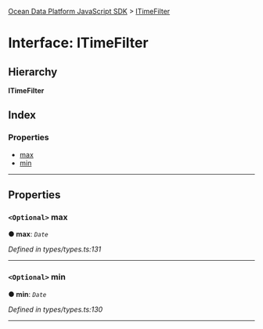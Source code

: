 [Ocean Data Platform JavaScript SDK](../README.md) > [ITimeFilter](../interfaces/itimefilter.md)

# Interface: ITimeFilter

## Hierarchy

**ITimeFilter**

## Index

### Properties

* [max](itimefilter.md#max)
* [min](itimefilter.md#min)

---

## Properties

<a id="max"></a>

### `<Optional>` max

**● max**: *`Date`*

*Defined in types/types.ts:131*

___
<a id="min"></a>

### `<Optional>` min

**● min**: *`Date`*

*Defined in types/types.ts:130*

___

